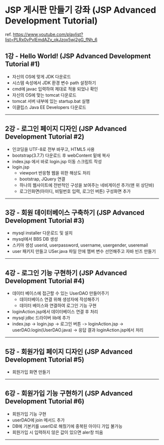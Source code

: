 # JSP 게시판 만들기 강좌 (JSP Advanced Development Tutorial)

ref. https://www.youtube.com/playlist?list=PLRx0vPvlEmdAZv_okJzox5wj2gG_fNh_6

## 1강 - Hello World! (JSP Advanced Development Tutorial #1)

- 자신의 OS에 맞게 JDK 다운로드
- 시스템 속성에서 JDK 환경 변수 path 설정하기
- cmd에 javac 입력하여 제대로 적용 되었나 확인
- 자신의 OS에 맞는 tomcat 다운로드
- tomcat 서버 내부에 있는 startup.bat 실행
- 이클립스 Java EE Developers 다운로드
- - -

## 2강 - 로그인 페이지 디자인 (JSP Advanced Development Tutorial #2)

- 인코딩을 UTF-8로 전부 바꾸고, HTML5 사용
- bootstrap(3.7.7) 다운로드 후 webContent 밑에 복사
- index.jsp 에서 바로 login.jsp 이동 스크립트 작성
- login.jsp
  - viewport 반응형 웹을 위한 해상도 처리
  - bootstrap, JQuery 연결
  - 하나의 웹사이트에 전반적인 구성을 보여주는 네비게이션 추가(맨 위 상단바)
  - 로그인화면(아이디, 비밀번호 입력, 로그인 버튼) 구성화면 추가
- - -

## 3강 - 회원 데이터베이스 구축하기 (JSP Advanced Development Tutorial #3)

- mysql installer 다운로드 및 설치
- mysql에서 BBS DB 생성
- 스키마 생성 userid, userpassword, username, usergender, useremail
- user 패키지 만들고 USer.java 파일 안에 멤버 변수 선언해주고 자바 빈즈 만들기
- - -

## 4강 - 로그인 기능 구현하기 (JSP Advanced Development Tutorial #4)

- 데이터 베이스에 접근할 수 있는 UserDAO 만들어주기
  - 데이터베이스 연결 위해 생성자에 작성해주기
  - 데이터 베이스와 연결하여 로그인 기능 구현
- loginAction.jsp에서 데이터베이스 연결 후 처리
- mysql jdbc 드라이버 lib에 추가
- index.jsp -> login.jsp -> 로그인 버튼 -> loginAction.jsp -> userDAO.login(UserDAO.java) -> 응답 결과 loginAction.jsp에서 처리
- - -

## 5강 - 회원가입 페이지 디자인 (JSP Advanced Development Tutorial #5)

- 회원가입 화면 만들기
- - -

## 6강 - 회원가입 기능 구현하기 (JSP Advanced Development Tutorial #6)

- 회원가입 기능 구현
- userDAO에 join 메서드 추가
- DB에 기본키를 userID로 해줬기에 중복된 아이디 가입 불가능
- 회원가입 시 입력하지 않은 값이 있으면 aler창 띄움
- - -

